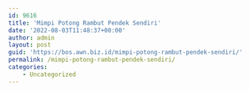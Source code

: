 ```yaml
---
id: 9616
title: 'Mimpi Potong Rambut Pendek Sendiri'
date: '2022-08-03T11:48:37+00:00'
author: admin
layout: post
guid: 'https://bos.awn.biz.id/mimpi-potong-rambut-pendek-sendiri/'
permalink: /mimpi-potong-rambut-pendek-sendiri/
categories:
    - Uncategorized
---
```


